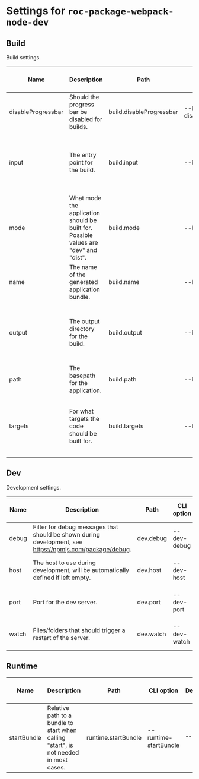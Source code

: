 # Settings for `roc-package-webpack-node-dev`

## Build
Build settings.

| Name               | Description                                                                                              | Path                     | CLI option                 | Default             | Type                    | Required | Can be empty | Extensions                                                  |
| ------------------ | -------------------------------------------------------------------------------------------------------- | ------------------------ | -------------------------- | ------------------- | ----------------------- | -------- | ------------ | ----------------------------------------------------------- |
| disableProgressbar | Should the progress bar be disabled for builds.                                                          | build.disableProgressbar | --build-disableProgressbar | `false`             | `Boolean`               | Yes      | No           | roc-package-webpack-dev                                     |
| input              | The entry point for the build.                                                                           | build.input              | --build-input              | `"src/index.js"`    | `[Filepath] / Filepath` | Yes      | No           | roc-abstract-package-base-dev, roc-package-webpack-dev      |
| mode               | What mode the application should be built for. Possible values are &quot;dev&quot; and &quot;dist&quot;. | build.mode               | --build-mode               | `"dist"`            | `/^dev|dist$/i`         | Yes      | No           | roc-package-webpack-dev                                     |
| name               | The name of the generated application bundle.                                                            | build.name               | --build-name               | `"app"`             | `[String] / String`     | Yes      | No           | roc-package-webpack-dev                                     |
| output             | The output directory for the build.                                                                      | build.output             | --build-output             | `"build"`           | `[Filepath] / Filepath` | Yes      | No           | roc-abstract-package-base-dev, roc-package-webpack-dev      |
| path               | The basepath for the application.                                                                        | build.path               | --build-path               | `"/"`               | `Filepath`              | Yes      | No           | roc-package-webpack-dev                                     |
| targets            | For what targets the code should be built for.                                                           | build.targets            | --build-targets            | `["node"]`          | `[String]`              | Yes      | No           | roc-abstract-package-base-dev, roc-package-webpack-node-dev |

## Dev
Development settings.

| Name               | Description                                                                                              | Path                     | CLI option                 | Default             | Type                    | Required | Can be empty | Extensions                                                  |
| ------------------ | -------------------------------------------------------------------------------------------------------- | ------------------------ | -------------------------- | ------------------- | ----------------------- | -------- | ------------ | ----------------------------------------------------------- |
| debug              | Filter for debug messages that should be shown during development, see https://npmjs.com/package/debug.  | dev.debug                | --dev-debug                | `"roc:*"`           | `String`                | No       | Yes          | roc-abstract-package-base-dev                               |
| host               | The host to use during development, will be automatically defined if left empty.                         | dev.host                 | --dev-host                 |                     | `String`                | No       | Yes          | roc-package-webpack-dev                                     |
| port               | Port for the dev server.                                                                                 | dev.port                 | --dev-port                 | `3001`              | `Integer`               | Yes      | No           | roc-package-webpack-dev                                     |
| watch              | Files/folders that should trigger a restart of the server.                                               | dev.watch                | --dev-watch                | `["roc.config.js"]` | `Filepath / [Filepath]` | Yes      | Yes          | roc-package-webpack-node-dev                                |

## Runtime
| Name               | Description                                                                                              | Path                     | CLI option                 | Default             | Type                    | Required | Can be empty | Extensions                                                  |
| ------------------ | -------------------------------------------------------------------------------------------------------- | ------------------------ | -------------------------- | ------------------- | ----------------------- | -------- | ------------ | ----------------------------------------------------------- |
| startBundle        | Relative path to a bundle to start when calling &quot;start&quot;, is not needed in most cases.          | runtime.startBundle      | --runtime-startBundle      | `""`                | `Filepath`              | No       | Yes          | roc-plugin-start                                            |

